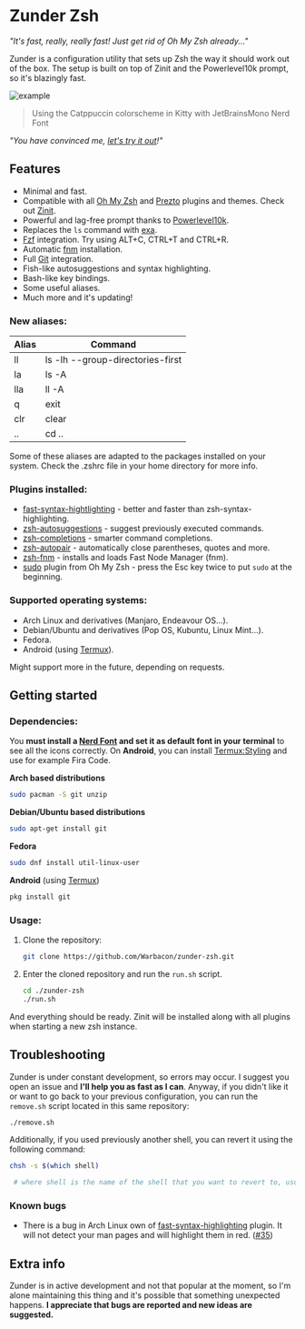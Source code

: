# Zunder Zsh
*"It's fast, really, really fast! Just get rid of Oh My Zsh already..."*

Zunder is a configuration utility that sets up Zsh the way it should work out of the box. 
The setup is built on top of Zinit and the Powerlevel10k prompt, so it's blazingly fast.

![example](./assets/example.avif)

> Using the Catppuccin colorscheme in Kitty with JetBrainsMono Nerd Font

*"You have convinced me, [let's try it out](https://github.com/Warbacon/zunder-zsh#getting-started)!"*

## Features
- Minimal and fast.
- Compatible with all [Oh My Zsh](https://github.com/ohmyzsh/ohmyzsh) and [Prezto](https://github.com/sorin-ionescu/prezto)
plugins and themes. Check out [Zinit](https://github.com/zdharma-continuum/zinit).
- Powerful and lag-free prompt thanks to [Powerlevel10k](https://github.com/romkatv/powerlevel10k).
- Replaces the `ls` command with [exa](https://github.com/ogham/exa).
- [Fzf](https://github.com/junegunn/fzf) integration. Try using ALT+C, CTRL+T and CTRL+R.
- Automatic [fnm](https://github.com/Schniz/fnm) installation.
- Full [Git](https://git-scm.com/) integration.
- Fish-like autosuggestions and syntax highlighting. 
- Bash-like key bindings.
- Some useful aliases.
- Much more and it's updating!

### New aliases:
| Alias | Command                           |
| ----- | --------------------------------- |
| ll    | ls -lh --group-directories-first  |
| la    | ls -A                             |
| lla   | ll -A                             |
| q     | exit                              |
| clr   | clear                             |
| ..    | cd ..                             |

Some of these aliases are adapted to the packages installed on your system.
Check the .zshrc file in your home directory for more info.

### Plugins installed:
- [fast-syntax-hightlighting](https://github.com/zdharma-continuum/fast-syntax-highlighting) - better
and faster than zsh-syntax-highlighting.
- [zsh-autosuggestions](https://github.com/zsh-users/zsh-autosuggestions) - suggest previously
executed commands.
- [zsh-completions](https://github.com/zsh-users/zsh-completions) - smarter command completions.
- [zsh-autopair](https://github.com/hlissner/zsh-autopair) - automatically close parentheses,
quotes and more.
- [zsh-fnm](https://github.com/dominik-schwabe/zsh-fnm) - installs and loads Fast Node Manager (fnm).
- [sudo](https://github.com/ohmyzsh/ohmyzsh/tree/master/plugins/sudo) plugin from Oh My Zsh -
press the Esc key twice to put `sudo` at the beginning.

### Supported operating systems:
- Arch Linux and derivatives (Manjaro, Endeavour OS...).
- Debian/Ubuntu and derivatives (Pop OS, Kubuntu, Linux Mint...).
- Fedora.
- Android (using [Termux](https://termux.com/)).

Might support more in the future, depending on requests.

## Getting started
### Dependencies:
You **must install a [Nerd Font](https://www.nerdfonts.com/font-downloads) and set it as default font in your terminal** to see all the icons correctly. 
On **Android**, you can install [Termux:Styling](https://f-droid.org/es/packages/com.termux.styling) and use for example Fira Code.

**Arch based distributions**

```sh
sudo pacman -S git unzip
```

**Debian/Ubuntu based distributions**

```sh
sudo apt-get install git
```

**Fedora**

```sh
sudo dnf install util-linux-user
```

**Android** (using [Termux](https://termux.com/))

```sh
pkg install git
```

### Usage:
1. Clone the repository:
   
   ```sh
   git clone https://github.com/Warbacon/zunder-zsh.git
   ```

2. Enter the cloned repository and run the `run.sh` script.
   
   ```sh
   cd ./zunder-zsh
   ./run.sh
   ```

And everything should be ready. 
Zinit will be installed along with all plugins when starting a new zsh instance. 

## Troubleshooting
Zunder is under constant development, so errors may occur. I suggest you open an issue and **I'll help you as fast as I can**. 
Anyway, if you didn't like it or want to go back to your previous configuration, you can run the ``remove.sh`` script located in this same repository:

```bash
./remove.sh
```

Additionally, if you used previously another shell, you can revert it using the following command:
```bash
chsh -s $(which shell)

 # where shell is the name of the shell that you want to revert to, usually bash.
```

### Known bugs
- There is a bug in Arch Linux own of [fast-syntax-highlighting](https://github.com/zdharma-continuum/fast-syntax-highlighting) plugin.
It will not detect your man pages and will highlight them in red. ([#35](https://github.com/zdharma-continuum/fast-syntax-highlighting/issues/35))


## Extra info
Zunder is in active development and not that popular at the moment, so
I'm alone maintaining this thing and it's possible that something unexpected
happens. **I appreciate that bugs are reported and new ideas are suggested.** 
